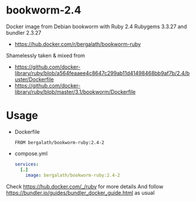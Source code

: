 # bookworm-2.4
Docker image from Debian bookworm with Ruby 2.4 Rubygems 3.3.27 and bundler 2.3.27
- https://hub.docker.com/r/bergalath/bookworm-ruby

Shamelessly taken & mixed from
- https://github.com/docker-library/ruby/blob/a564feaaee4c8647c299ab11d41498468bb9af7b/2.4/buster/Dockerfile⁠
- https://github.com/docker-library/ruby/blob/master/3.1/bookworm/Dockerfile⁠

# Usage

- Dockerfile
  ```docker
  FROM bergalath/bookworm-ruby:2.4-2
  ```

- compose.yml
  ```yaml
  services:
    […]
      image: bergalath/bookworm-ruby:2.4-2
  ```

Check https://hub.docker.com/_/ruby for more details
And follow https://bundler.io/guides/bundler_docker_guide.html as usual
